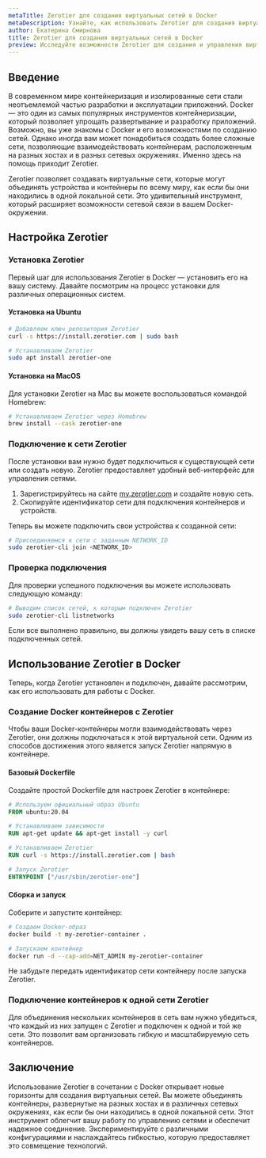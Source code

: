 ```yaml
---
metaTitle: Zerotier для создания виртуальных сетей в Docker
metaDescription: Узнайте, как использовать Zerotier для создания виртуальных сетей в Docker - изучите настройку, основные функции и практические примеры
author: Екатерина Смирнова
title: Zerotier для создания виртуальных сетей в Docker
preview: Исследуйте возможности Zerotier для создания и управления виртуальными сетями в Docker-среде. Пошаговые инструкции и примеры помогут вам быстро освоить этот инструмент
---
```


## Введение

В современном мире контейнеризация и изолированные сети стали неотъемлемой частью разработки и эксплуатации приложений. Docker — это один из самых популярных инструментов контейнеризации, который позволяет упрощать развертывание и разработку приложений. Возможно, вы уже знакомы с Docker и его возможностями по созданию сетей. Однако иногда вам может понадобиться создать более сложные сети, позволяющие взаимодействовать контейнерам, расположенным на разных хостах и в разных сетевых окружениях. Именно здесь на помощь приходит Zerotier.

Zerotier позволяет создавать виртуальные сети, которые могут объединять устройства и контейнеры по всему миру, как если бы они находились в одной локальной сети. Это удивительный инструмент, который расширяет возможности сетевой связи в вашем Docker-окружении.

## Настройка Zerotier

### Установка Zerotier

Первый шаг для использования Zerotier в Docker — установить его на вашу систему. Давайте посмотрим на процесс установки для различных операционных систем.

#### Установка на Ubuntu

```bash
# Добавляем ключ репозитория Zerotier
curl -s https://install.zerotier.com | sudo bash

# Устанавливаем Zerotier
sudo apt install zerotier-one
```

#### Установка на MacOS

Для установки Zerotier на Mac вы можете воспользоваться командой Homebrew:

```bash
# Устанавливаем Zerotier через Homebrew
brew install --cask zerotier-one
```

### Подключение к сети Zerotier

После установки вам нужно будет подключиться к существующей сети или создать новую. Zerotier предоставляет удобный веб-интерфейс для управления сетями.

1. Зарегистрируйтесь на сайте [my.zerotier.com](https://my.zerotier.com) и создайте новую сеть.
2. Скопируйте идентификатор сети для подключения контейнеров и устройств.

Теперь вы можете подключить свои устройства к созданной сети:

```bash
# Присоединяемся к сети с заданным NETWORK_ID
sudo zerotier-cli join <NETWORK_ID>
```

### Проверка подключения

Для проверки успешного подключения вы можете использовать следующую команду:

```bash
# Выводим список сетей, к которым подключен Zerotier
sudo zerotier-cli listnetworks
```

Если все выполнено правильно, вы должны увидеть вашу сеть в списке подключенных сетей.

## Использование Zerotier в Docker

Теперь, когда Zerotier установлен и подключен, давайте рассмотрим, как его использовать для работы с Docker.

### Создание Docker контейнеров с Zerotier

Чтобы ваши Docker-контейнеры могли взаимодействовать через Zerotier, они должны подключаться к этой виртуальной сети. Одним из способов достижения этого является запуск Zerotier напрямую в контейнере.

#### Базовый Dockerfile

Создайте простой Dockerfile для настроек Zerotier в контейнере:

```Dockerfile
# Используем официальный образ Ubuntu
FROM ubuntu:20.04

# Устанавливаем зависимости
RUN apt-get update && apt-get install -y curl

# Устанавливаем Zerotier
RUN curl -s https://install.zerotier.com | bash

# Запуск Zerotier
ENTRYPOINT ["/usr/sbin/zerotier-one"]
```

#### Сборка и запуск

Соберите и запустите контейнер:

```bash
# Создаем Docker-образ
docker build -t my-zerotier-container .

# Запускаем контейнер
docker run -d --cap-add=NET_ADMIN my-zerotier-container
```

Не забудьте передать идентификатор сети контейнеру после запуска Zerotier.

### Подключение контейнеров к одной сети Zerotier

Для объединения нескольких контейнеров в сеть вам нужно убедиться, что каждый из них запущен с Zerotier и подключен к одной и той же сети. Это позволит вам организовать гибкую и масштабируемую сеть контейнеров.

## Заключение

Использование Zerotier в сочетании с Docker открывает новые горизонты для создания виртуальных сетей. Вы можете объединять контейнеры, развернутые на разных хостах и в различных сетевых окружениях, как если бы они находились в одной локальной сети. Этот инструмент облегчит вашу работу по управлению сетями и обеспечит надежное соединение. Экспериментируйте с различными конфигурациями и наслаждайтесь гибкостью, которую предоставляет это совмещение технологий.
